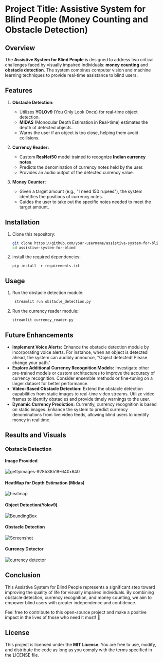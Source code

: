 # Project Title: Assistive System for Blind People (Money Counting and Obstacle Detection)

## Overview
The **Assistive System for Blind People** is designed to address two critical challenges faced by visually impaired individuals: **money counting** and **obstacle detection**. The system combines computer vision and machine learning techniques to provide real-time assistance to blind users.

## Features
1. **Obstacle Detection:**
   - Utilizes **YOLOv9** (You Only Look Once) for real-time object detection.
   - **MIDAS** (Monocular Depth Estimation in Real-time) estimates the depth of detected objects.
   - Warns the user if an object is too close, helping them avoid collisions.

2. **Currency Reader:**
   - Custom **ResNet50** model trained to recognize **Indian currency notes**.
   - Predicts the denomination of currency notes held by the user.
   - Provides an audio output of the detected currency value.

3. **Money Counter:**
   - Given a target amount (e.g., "I need 150 rupees"), the system identifies the positions of currency notes.
   - Guides the user to take out the specific notes needed to meet the target amount.

## Installation
1. Clone this repository:
   ```bash
   git clone https://github.com/your-username/assistive-system-for-blind.git
   cd assistive-system-for-blind
   ```
2. Install the required dependencies:
   ```
   pip install -r requirements.txt
   ```
## Usage
1. Run the obstacle detection module:
   ```bash
    streamlit run obstacle_detection.py
   ```
2. Run the currency reader module:
   ```bash
   streamlit currency_reader.py
   ```

## Future Enhancements
- **Implement Voice Alerts:** Enhance the obstacle detection module by incorporating voice alerts. For instance, when an object is detected ahead, the system can audibly announce, "Object detected! Please change your path."
- **Explore Additional Currency Recognition Models:** Investigate other pre-trained models or custom architectures to improve the accuracy of currency recognition. Consider ensemble methods or fine-tuning on a larger dataset for better performance.
- **Video-Based Obstacle Detection:** Extend the obstacle detection capabilities from static images to real-time video streams. Utilize video frames to identify obstacles and provide timely warnings to the user.
- **Dynamic Currency Prediction:** Currently, currency recognition is based on static images. Enhance the system to predict currency denominations from live video feeds, allowing blind users to identify money in real time.

## Results and Visuals


### Obstacle Detection
#### Image Provided
![gettyimages-928538518-640x640](https://github.com/Mochoye/assistive-system-for-blind/assets/95351969/6e1a7fa5-2443-458b-a8a0-674f5c471330)
#### HeatMap for Depth Estimation (Midas)
![heatmap](https://github.com/Mochoye/assistive-system-for-blind/assets/95351969/6cfcc9cc-44dd-4ba2-b783-4832a9dd9bd2)
#### Object Detection(Yolov9)
![BoundingBox](https://github.com/Mochoye/assistive-system-for-blind/assets/95351969/533061d6-3bb2-4383-b8a9-41321a8d556e)
#### Obstacle Detection
![Screenshot](https://github.com/Mochoye/assistive-system-for-blind/assets/95351969/9d212527-c879-43c1-8cf3-1ad924af55da)

#### Currency Detector
![currency detector](https://github.com/Mochoye/assistive-system-for-blind/assets/95351969/19a54c0b-7bd0-4a1b-98b7-79f096b73af1)



## Conclusion

This Assistive System for Blind People represents a significant step toward improving the quality of life for visually impaired individuals. By combining obstacle detection, currency recognition, and money counting, we aim to empower blind users with greater independence and confidence.

Feel free to contribute to this open-source project and make a positive impact in the lives of those who need it most! 🌟


## License
This project is licensed under the **MIT License**. You are free to use, modify, and distribute the code as long as you comply with the terms specified in the LICENSE file.

##





